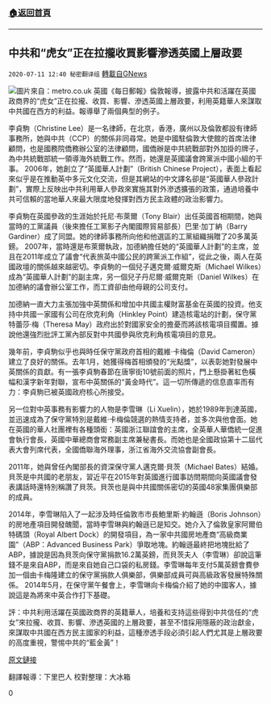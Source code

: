 ###  [:house:返回首頁](https://github.com/ourhimalayas/txt)
---

## 中共和“虎女”正在拉攏收買影響滲透英國上層政要
`2020-07-11 12:40 秘密翻译组` [轉載自GNews](https://gnews.org/zh-hant/260448/)

![](https://s3.amazonaws.com/gnews-media-offload/wp-content/uploads/2020/07/11123615/cropped_image1-1.jpg)圖片來自：metro.co.uk 
英國《每日郵報》倫敦報導，披露中共和活躍在英國政商界的“虎女”正在拉攏、收買、影響、滲透英國上層政要，利用英籍華人來謀取中共國在西方的利益。報導舉了兩個典型的例子。

李貞駒（Christine Lee）是一名律師，在北京，香港，廣州以及倫敦都設有律師事務所，她與中共（CCP）的關係非同尋常。她是中國駐倫敦大使館的首席法律顧問，也是國務院僑務辦公室的法律顧問，國僑辦是中共統戰部對外加掛的牌子，為中共統戰部統一領導海外統戰工作。然而，她還是英國議會跨黨派中國小組的干事。 2006年，她創立了“英國華人計劃”（British Chinese Project），表面上看起來似乎是在推動英中多元文化交流，但是其網站的中文譯名卻是“英國華人參政計劃”，實際上反映出中共利用華人參政來實施其對外滲透擴張的政策，通過培養中共可信賴的當地華人來最大限度地發揮對西方民主政體的政治影響力。

李貞駒在英國參政的生涯始於托尼·布萊爾（Tony Blair）出任英國首相期間，她與當時的工黨議員（後來擔任工黨影子內閣國際貿易部長）巴里·加丁納（Barry Gardiner）成了同盟。她的律師事務所向他和他選區的工黨組織捐贈了20多萬英鎊。 2007年，當時還是布萊爾執政，加德納擔任她的“英國華人計劃”的主席，並且在2011年成立了議會“代表旅英中國公民的跨黨派工作組”，從此之後，兩人在英國政壇的關係越來越密切。李貞駒的一個兒子邁克爾·威爾克斯（Michael Wilkes）成為“英國華人計劃”的副主席，另一個兒子丹尼爾·威爾克斯（Daniel Wilkes）在加德納的議會辦公室工作，而工資卻由他母親的公司支付。

加德納一直大力主張加強中英關係和增加中共國主權財富基金在英國的投資。他支持中共國一家國有公司在欣克利角（Hinkley Point）建造核電站的計劃，保守黨特蕾莎·梅（Theresa May）政府出於對國家安全的擔憂而將該核電項目擱置。據說他還強烈批評工黨內部反對中共國參與欣克利角核電項目的意見。

幾年前，李貞駒似乎也與時任保守黨政府首相的戴維·卡梅倫（David Cameron）建立了良好的關係。去年1月，她獲得梅首相頒發的“光點獎”，以表彰她對發展中英關係的貢獻。有一張李貞駒春節在唐寧街10號前面的照片，門上懸掛著紅色橫幅和漢字新年對聯，宣布中英關係的“黃金時代”。這一切所傳遞的信息直率而有力：李貞駒已被英國政府核心所接受。

另一位對中英事務有影響力的人物是李雪琳（Li Xuelin），她於1989年到達英國，並迅速成為了保守黨特別是戴維·卡梅倫競選的熱情支持者，並多次與他會面。她在英國的華人社團裡有各種頭銜：英國浙江聯誼會的主席，全英華人華僑統一促進會執行會長，英國中華總商會常務副主席兼秘書長。而她也是全國政協第十二屆代表大會列席代表，全國僑聯海外理事，浙江省海外交流協會副會長。

2011年，她與曾任內閣部長的資深保守黨人邁克爾·貝茨（Michael Bates）結婚。貝茨是中共國的老朋友，習近平在2015年對英國進行國事訪問期間向英國議會發表講話時還特別稱讚了貝茨。貝茨也是與中共國關係密切的英國48家集團俱樂部的成員。

2014年，李雪琳陷入了一起涉及時任倫敦市市長鮑里斯·約翰遜（Boris Johnson）的房地產項目開發醜聞，當時李雪琳與約翰遜已是知交。她介入了倫敦皇家阿爾伯特碼頭（Royal Albert Dock）的開發項目，為一家中共國房地產商“高級商業園”（ABP：Advanced Business Park）爭取地塊。約翰遜最終把地塊批給了ABP，據說是因為貝茨向保守黨捐款16.2萬英鎊，而貝茨夫人（李雪琳）卻說這筆錢不是來自ABP，而是來自她自己口袋的私房錢。李雪琳每年支付5萬英鎊會費參加一個由卡梅隆建立的保守黨捐款人俱樂部，俱樂部成員可與高級政客發展特殊關係。 2014年5月，在保守黨午餐會上，李雪琳向卡梅倫介紹了她的中國客人，據說這是為將來中英合作打下基礎。

評：中共利用活躍在英國政商界的英籍華人，培養和支持這些得到中共信任的“虎女”來拉攏、收買、影響、滲透英國的上層政要，甚至不惜採用隱蔽的政治獻金，來謀取中共國在西方民主國家的利益，這種滲透手段必須引起人們尤其是上層政要的高度重視，警惕中共的“藍金黃”！

[原文鏈接](https://www.dailymail.co.uk/news/article-8511759/Chinas-Communist-Party-Tiger-women-influencing-heart-Establishment.html)

翻譯報導：下里巴人
校對整理：大冰箱



0
